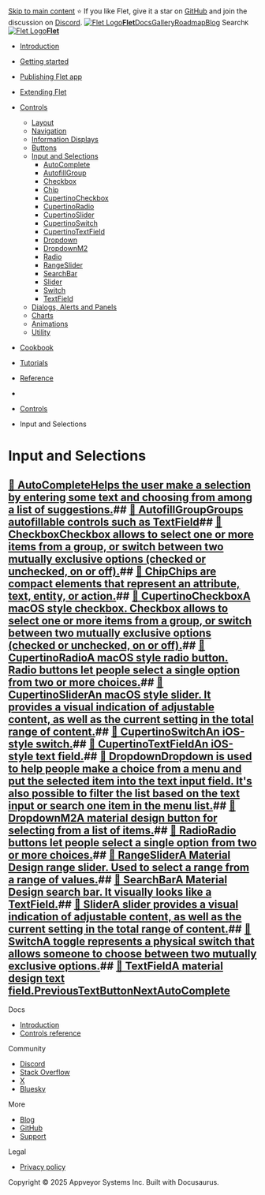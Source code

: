 [Skip to main content](https://flet.dev/docs/controls/input-and-selections/#__docusaurus_skipToContent_fallback)
⭐️ If you like Flet, give it a star on [GitHub](https://github.com/flet-dev/flet) and join the discussion on [Discord](https://discord.gg/dzWXP8SHG8).
[![Flet Logo](https://flet.dev/img/logo.svg)**Flet**](https://flet.dev/)[Docs](https://flet.dev/docs/)[Gallery](https://flet.dev/gallery)[Roadmap](https://flet.dev/roadmap)[Blog](https://flet.dev/blog)
[](https://github.com/flet-dev/flet)
Search`K`
[![Flet Logo](https://flet.dev/img/logo.svg)**Flet**](https://flet.dev/)
  * [Introduction](https://flet.dev/docs/)
  * [Getting started](https://flet.dev/docs/getting-started/)
  * [Publishing Flet app](https://flet.dev/docs/publish)
  * [Extending Flet](https://flet.dev/docs/controls/input-and-selections/)
  * [Controls](https://flet.dev/docs/controls)
    * [Layout](https://flet.dev/docs/controls/layout)
    * [Navigation](https://flet.dev/docs/controls/app-structure-navigation)
    * [Information Displays](https://flet.dev/docs/controls/information-displays)
    * [Buttons](https://flet.dev/docs/controls/buttons)
    * [Input and Selections](https://flet.dev/docs/controls/input-and-selections)
      * [AutoComplete](https://flet.dev/docs/controls/autocomplete)
      * [AutofillGroup](https://flet.dev/docs/controls/autofillgroup)
      * [Checkbox](https://flet.dev/docs/controls/checkbox)
      * [Chip](https://flet.dev/docs/controls/chip)
      * [CupertinoCheckbox](https://flet.dev/docs/controls/cupertinocheckbox)
      * [CupertinoRadio](https://flet.dev/docs/controls/cupertinoradio)
      * [CupertinoSlider](https://flet.dev/docs/controls/cupertinoslider)
      * [CupertinoSwitch](https://flet.dev/docs/controls/cupertinoswitch)
      * [CupertinoTextField](https://flet.dev/docs/controls/cupertinotextfield)
      * [Dropdown](https://flet.dev/docs/controls/dropdown)
      * [DropdownM2](https://flet.dev/docs/controls/dropdownm2)
      * [Radio](https://flet.dev/docs/controls/radio)
      * [RangeSlider](https://flet.dev/docs/controls/rangeslider)
      * [SearchBar](https://flet.dev/docs/controls/searchbar)
      * [Slider](https://flet.dev/docs/controls/slider)
      * [Switch](https://flet.dev/docs/controls/switch)
      * [TextField](https://flet.dev/docs/controls/textfield)
    * [Dialogs, Alerts and Panels](https://flet.dev/docs/controls/dialogs-alerts-panels)
    * [Charts](https://flet.dev/docs/controls/charts)
    * [Animations](https://flet.dev/docs/controls/animations)
    * [Utility](https://flet.dev/docs/controls/utility)
  * [Cookbook](https://flet.dev/docs/controls/input-and-selections/)
  * [Tutorials](https://flet.dev/docs/tutorials)
  * [Reference](https://flet.dev/docs/reference)


  * [](https://flet.dev/)
  * [Controls](https://flet.dev/docs/controls)
  * Input and Selections


# Input and Selections
## [📄️ AutoCompleteHelps the user make a selection by entering some text and choosing from among a list of suggestions.](https://flet.dev/docs/controls/autocomplete)## [📄️ AutofillGroupGroups autofillable controls such as TextField](https://flet.dev/docs/controls/autofillgroup)## [📄️ CheckboxCheckbox allows to select one or more items from a group, or switch between two mutually exclusive options (checked or unchecked, on or off).](https://flet.dev/docs/controls/checkbox)## [📄️ ChipChips are compact elements that represent an attribute, text, entity, or action.](https://flet.dev/docs/controls/chip)## [📄️ CupertinoCheckboxA macOS style checkbox. Checkbox allows to select one or more items from a group, or switch between two mutually exclusive options (checked or unchecked, on or off).](https://flet.dev/docs/controls/cupertinocheckbox)## [📄️ CupertinoRadioA macOS style radio button. Radio buttons let people select a single option from two or more choices.](https://flet.dev/docs/controls/cupertinoradio)## [📄️ CupertinoSliderAn macOS style slider. It provides a visual indication of adjustable content, as well as the current setting in the total range of content.](https://flet.dev/docs/controls/cupertinoslider)## [📄️ CupertinoSwitchAn iOS-style switch.](https://flet.dev/docs/controls/cupertinoswitch)## [📄️ CupertinoTextFieldAn iOS-style text field.](https://flet.dev/docs/controls/cupertinotextfield)## [📄️ DropdownDropdown is used to help people make a choice from a menu and put the selected item into the text input field. It's also possible to filter the list based on the text input or search one item in the menu list.](https://flet.dev/docs/controls/dropdown)## [📄️ DropdownM2A material design button for selecting from a list of items.](https://flet.dev/docs/controls/dropdownm2)## [📄️ RadioRadio buttons let people select a single option from two or more choices.](https://flet.dev/docs/controls/radio)## [📄️ RangeSliderA Material Design range slider. Used to select a range from a range of values.](https://flet.dev/docs/controls/rangeslider)## [📄️ SearchBarA Material Design search bar. It visually looks like a TextField.](https://flet.dev/docs/controls/searchbar)## [📄️ SliderA slider provides a visual indication of adjustable content, as well as the current setting in the total range of content.](https://flet.dev/docs/controls/slider)## [📄️ SwitchA toggle represents a physical switch that allows someone to choose between two mutually exclusive options.](https://flet.dev/docs/controls/switch)## [📄️ TextFieldA material design text field.](https://flet.dev/docs/controls/textfield)[PreviousTextButton](https://flet.dev/docs/controls/textbutton)[NextAutoComplete](https://flet.dev/docs/controls/autocomplete)
Docs
  * [Introduction](https://flet.dev/docs)
  * [Controls reference](https://flet.dev/docs/controls)


Community
  * [Discord](https://discord.gg/dzWXP8SHG8)
  * [Stack Overflow](https://stackoverflow.com/questions/tagged/flet)
  * [X](https://x.com/fletdev)
  * [Bluesky](https://bsky.app/profile/fletdev.bsky.social)


More
  * [Blog](https://flet.dev/blog)
  * [GitHub](https://github.com/flet-dev/flet)
  * [Support](https://flet.dev/support)


Legal
  * [Privacy policy](https://flet.dev/privacy-policy)


Copyright © 2025 Appveyor Systems Inc. Built with Docusaurus.
